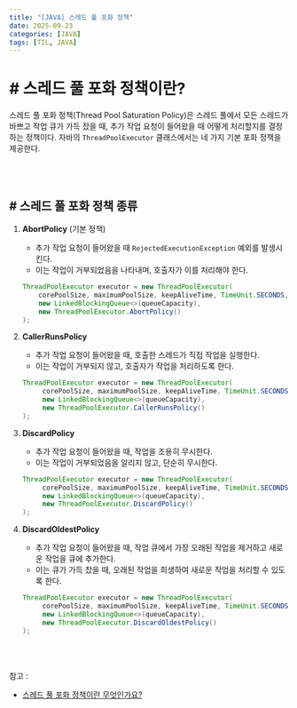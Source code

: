 ```yaml
---
title: "[JAVA] 스레드 풀 포화 정책"
date: 2025-09-23
categories: [JAVA]
tags: [TIL, JAVA]
---
```


# # 스레드 풀 포화 정책이란?

스레드 풀 포화 정책(Thread Pool Saturation Policy)은 스레드 풀에서 모든 스레드가 바쁘고 작업 큐가 가득 찼을 때, 추가 작업 요청이 들어왔을 때 어떻게 처리할지를 결정하는 정책이다. 자바의 `ThreadPoolExecutor` 클래스에서는 네 가지 기본 포화 정책을 제공한다.

<br /><br />

## # 스레드 풀 포화 정책 종류

1. **AbortPolicy** (기본 정책)
   - 추가 작업 요청이 들어왔을 때 `RejectedExecutionException` 예외를 발생시킨다.
   - 이는 작업이 거부되었음을 나타내며, 호출자가 이를 처리해야 한다.

    ```java
    ThreadPoolExecutor executor = new ThreadPoolExecutor(
        corePoolSize, maximumPoolSize, keepAliveTime, TimeUnit.SECONDS,
        new LinkedBlockingQueue<>(queueCapacity),
        new ThreadPoolExecutor.AbortPolicy()
    );
    ```

2. **CallerRunsPolicy**
    - 추가 작업 요청이 들어왔을 때, 호출한 스레드가 직접 작업을 실행한다.
    - 이는 작업이 거부되지 않고, 호출자가 작업을 처리하도록 한다.
    
     ```java
     ThreadPoolExecutor executor = new ThreadPoolExecutor(
          corePoolSize, maximumPoolSize, keepAliveTime, TimeUnit.SECONDS,
          new LinkedBlockingQueue<>(queueCapacity),
          new ThreadPoolExecutor.CallerRunsPolicy()
     );
     ```


3. **DiscardPolicy**
    - 추가 작업 요청이 들어왔을 때, 작업을 조용히 무시한다.
    - 이는 작업이 거부되었음을 알리지 않고, 단순히 무시한다.

     ```java
     ThreadPoolExecutor executor = new ThreadPoolExecutor(
          corePoolSize, maximumPoolSize, keepAliveTime, TimeUnit.SECONDS,
          new LinkedBlockingQueue<>(queueCapacity),
          new ThreadPoolExecutor.DiscardPolicy()
     );
     ```


4. **DiscardOldestPolicy**
    - 추가 작업 요청이 들어왔을 때, 작업 큐에서 가장 오래된 작업을 제거하고 새로운 작업을 큐에 추가한다.
    - 이는 큐가 가득 찼을 때, 오래된 작업을 희생하여 새로운 작업을 처리할 수 있도록 한다.

     ```java
     ThreadPoolExecutor executor = new ThreadPoolExecutor(
          corePoolSize, maximumPoolSize, keepAliveTime, TimeUnit.SECONDS,
          new LinkedBlockingQueue<>(queueCapacity),
          new ThreadPoolExecutor.DiscardOldestPolicy()
     );
     ```

<br /><br />

참고 : 
- [스레드 풀 포화 정책이란 무엇인가요?](https://www.maeil-mail.kr/question/270)